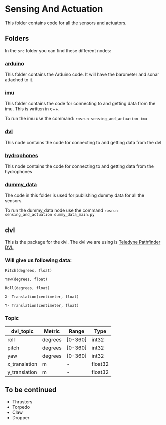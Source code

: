 # Sensing And Actuation
This folder contains code for all the sensors and actuators.

## Folders
In the `src` folder you can find these different nodes:

### [arduino](https://github.com/RoboSubCSULA/SeniorDesign21-22/tree/main/sensing_and_actuation/src/arduino)
This folder contains the Arduino code. It will have the barometer and sonar attached to it.


### [imu](https://github.com/RoboSubCSULA/SeniorDesign21-22/tree/main/sensing_and_actuation/src/imu)
This folder contains the code for connecting to and getting data from the imu. This is written in c++.

To run the imu use the command: `rosrun sensing_and_actuation imu`

### [dvl](https://github.com/RoboSubCSULA/SeniorDesign21-22/tree/main/sensing_and_actuation/src/dvl)
This node contains the code for connecting to and getting data from the dvl

### [hydrophones](https://github.com/RoboSubCSULA/SeniorDesign21-22/tree/main/sensing_and_actuation/src/hydrophones)
This node contains the code for connecting to and getting data from the hydrophones

### [dummy_data](https://github.com/RoboSubCSULA/SeniorDesign21-22/tree/main/sensing_and_actuation/src/dummy_data)
The code in this folder is used for publishing dummy data for all the sensors.

To run the dummy_data node use the command `rosrun sensing_and_actuation dummy_data_main.py`

## dvl
This is the package for the dvl. The dvl we are using is [Teledyne Pathfinder DVL](https://www.eol.ucar.edu/system/files/VN100manual.pdf)

### Will give us following data:

`Pitch(degrees, float)`

`Yaw(degrees, float)`

`Roll(degrees, float)`

`X- Translation(centimeter, float)`

`Y- Translation(centimeter, float)`

### Topic

| dvl_topic                         | Metric      | Range       | Type      |
| ----------------------------------| ----------- |-----------  | ----------|
| roll                              | degrees     |[0-360]      | int32     |
| pitch                             | degrees     |[0-360]      | int32     |
| yaw                               | degrees     |[0-360]      | int32     |
| x_translation                     | m           |-            | float32   |
| y_translation                     | m           |-            | float32   |


## To be continued

 - Thrusters
 - Torpedo
 - Claw
 - Dropper
